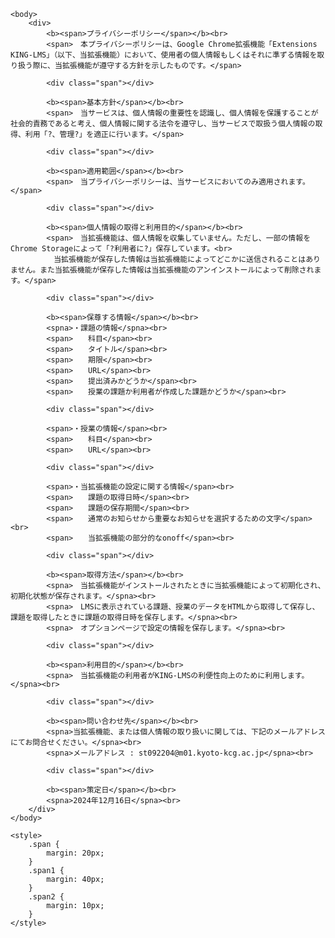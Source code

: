<!DOCTYPE html>
<html>
	<head>
		<meta charset="utf-8">
		<meta name="viewport" content="width=device-width, initial-scale=1.0">
		<title>プライバシーポリシー</title>
	</head>

	<body>
		<div>
			<b><span>プライバシーポリシー</span></b><br>
			<span>　本プライバシーポリシーは、Google Chrome拡張機能「Extensions KING-LMS」（以下、当拡張機能）において、使用者の個人情報もしくはそれに準ずる情報を取り扱う際に、当拡張機能が遵守する方針を示したものです。</span>

			<div class="span"></div>

			<b><span>基本方針</span></b><br>
			<span>　当サービスは、個人情報の重要性を認識し、個人情報を保護することが社会的責務であると考え、個人情報に関する法令を遵守し、当サービスで取扱う個人情報の取得、利用「?、管理?」を適正に行います。</span>

			<div class="span"></div>

			<b><span>適用範囲</span></b><br>
			<span>　当プライバシーポリシーは、当サービスにおいてのみ適用されます。</span>

			<div class="span"></div>

			<b><span>個人情報の取得と利用目的</span></b><br>
			<span>　当拡張機能は、個人情報を収集していません。ただし、一部の情報をChrome Storageによって「?利用者に?」保存しています。<br>
			　当拡張機能が保存した情報は当拡張機能によってどこかに送信されることはありません。また当拡張機能が保存した情報は当拡張機能のアンインストールによって削除されます。</span>

			<div class="span"></div>

			<b><span>保尊する情報</span></b><br>
			<spna>・課題の情報</spna><br>
			<span>　　科目</span><br>
			<span>　　タイトル</span><br>
			<span>　　期限</span><br>
			<span>　　URL</span><br>
			<span>　　提出済みかどうか</span><br>
			<span>　　授業の課題か利用者が作成した課題かどうか</span><br>

			<div class="span"></div>

			<span>・授業の情報</span><br>
			<span>　　科目</span><br>
			<span>　　URL</span><br>

			<div class="span"></div>

			<span>・当拡張機能の設定に関する情報</span><br>
			<span>　　課題の取得日時</span><br>
			<span>　　課題の保存期間</span><br>
			<span>　　通常のお知らせから重要なお知らせを選択するための文字</span><br>
			<span>　　当拡張機能の部分的なonoff</span><br>

			<div class="span"></div>

			<b><span>取得方法</span></b><br>
			<spna>　当拡張機能がインストールされたときに当拡張機能によって初期化され、初期化状態が保存されます。</spna><br>
			<spna>　LMSに表示されている課題、授業のデータをHTMLから取得して保存し、課題を取得したときに課題の取得日時を保存します。</spna><br>
			<spna>　オプションページで設定の情報を保存します。</spna><br>

			<div class="span"></div>

			<b><span>利用目的</span></b><br>
			<spna>　当拡張機能の利用者がKING-LMSの利便性向上のために利用します。</spna><br>

			<div class="span"></div>

			<b><span>問い合わせ先</span></b><br>
			<spna>当拡張機能、または個人情報の取り扱いに関しては、下記のメールアドレスにてお問合せください。</spna><br>
			<spna>メールアドレス : st092204@m01.kyoto-kcg.ac.jp</spna><br>

			<div class="span"></div>

			<b><span>策定日</span></b><br>
			<spna>2024年12月16日</spna><br>
		</div>
	</body>

	<style>
		.span {
			margin: 20px;
		}
		.span1 {
			margin: 40px;
		}
		.span2 {
			margin: 10px;
		}
	</style>
</html>
